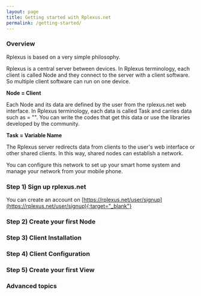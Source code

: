```yaml
---
layout: page
title: Getting started with Rplexus.net
permalink: /getting-started/
---
```


### Overview
Rplexus is based on a very simple philosophy.

Rplexus is a central server between devices. In Rplexus terminology, each client is called Node and they connect to the server with a client software. So multiple client software can run on one device.

**Node = Client**

Each Node and its data are defined by the user from the rplexus.net web interface. In Rplexus terminology, each data is called Task and carries data such as <name> = "". You can write the codes that get this data or use the libraries developed by the community.

**Task = Variable Name**

The Rplexus server redirects data from clients to the user's web interface or other shared clients. In this way, shared nodes can establish a network.

You can configure this network to set up your smart home system and manage your network from your mobile phone.

### Step 1) Sign up rplexus.net
You can create an account on [https://rplexus.net/user/signup](https://rplexus.net/user/signup){:target="_blank"}

### Step 2) Create your first Node

### Step 3) Client Installation

### Step 4) Client Configuration

### Step 5) Create your first View

### Advanced topics
